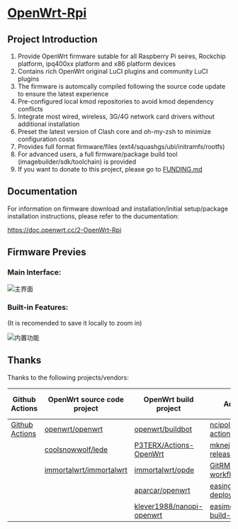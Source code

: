 # [OpenWrt-Rpi](https://github.com/SuLingGG/OpenWrt-Rpi)

## Project Introduction

1. Provide OpenWrt firmware sutable for all Raspberry Pi seires, Rockchip platform, ipq400xx platform and x86 platform devices
2. Contains rich OpenWrt original LuCI plugins and community LuCI plugins
3. The firmware is automcally compiled following the source code update to ensure the latest experience
4. Pre-configured local kmod repositories to avoid kmod dependency conflicts
5. Integrate most wired, wireless, 3G/4G network card drivers without additional installation
6. Preset the latest version of Clash core and oh-my-zsh to minimize configuration costs
7. Provides full format firmware/files (ext4/squashgs/ubi/initramfs/rootfs)
8. For advanced users, a full firmware/package build tool (imagebuilder/sdk/toolchain) is provided
9. If you want to donate to this project, please go to [FUNDING.md](https://github.com/SuLingGG/OpenWrt-Mini/blob/main/FUNDING.md)

## Documentation

For information on firmware download and installation/initial setup/package installation instructions, please refer to the ducumentation:

<https://doc.openwrt.cc/2-OpenWrt-Rpi>

## Firmware Previes

### Main Interface:

![主界面](https://ae05.alicdn.com/kf/H6814822fa93d4246837bea1edcec6d23j.png)

### Built-in Features:

(It is recomended to save it locally to zoom in)

![内置功能](https://ae02.alicdn.com/kf/Hf29f2d94339d4188bbdde7f3131b500af.png)

## Thanks

Thanks to the following projects/vendors:

| Github Actions                                        | OpenWrt source code project                                             | OpenWrt build project                                             | Action item                                                  | Cloud service providers                               |
| ----------------------------------------------------- | ------------------------------------------------------------ | ------------------------------------------------------------ | ------------------------------------------------------------ | ---------------------------------------- |
| [Github Actions](https://github.com/features/actions) | [openwrt/openwrt](https://github.com/openwrt/openwrt/)       | [openwrt/buildbot](https://git.openwrt.org/?p=buildbot.git;a=summary) | [ncipollo/release-action](https://github.com/ncipollo/release-action) | [Acloud](https://acloud.net/)            |
|                                                       | [coolsnowwolf/lede](https://github.com/coolsnowwolf/lede)    | [P3TERX/Actions-OpenWrt](https://github.com/P3TERX/Actions-OpenWrt) | [mknejp/delete-release-assets](https://github.com/mknejp/delete-release-assets) | [Cloudflare](https://www.cloudflare.com) |
|                                                       | [immortalwrt/immortalwrt](https://github.com/immortalwrt/immortalwrt) | [immortalwrt/opde](https://github.com/immortalwrt/opde)      | [GitRML/delete-workflow-runs](https://github.com/GitRML/delete-workflow-runs) | [BackBlaze](https://www.backblaze.com/)  |
|                                                       |                                                              | [aparcar/openwrt](https://github.com/aparcar/openwrt)        | [easingthemes/ssh-deploy](https://github.com/easingthemes/ssh-deploy) | [HostHatch](https://hosthatch.com/)      |
|                                                       |                                                              | [klever1988/nanopi-openwrt](https://github.com/klever1988/nanopi-openwrt) | [easimon/maximize-build-space](https://github.com/easimon/maximize-build-space) |                                          |

